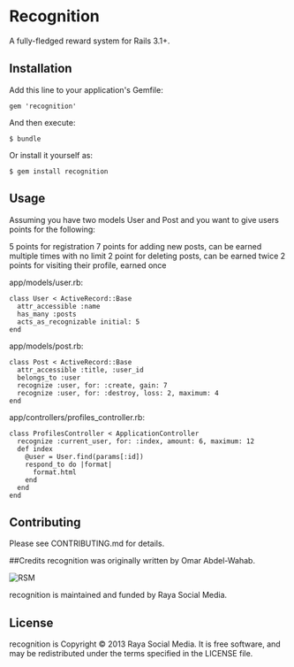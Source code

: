 # Recognition

A fully-fledged reward system for Rails 3.1+.

## Installation

Add this line to your application's Gemfile:

    gem 'recognition'

And then execute:

    $ bundle

Or install it yourself as:

    $ gem install recognition

## Usage

Assuming you have two models User and Post and you want to give users points for the following:

5 points for registration
7 points for adding new posts, can be earned multiple times with no limit
2 point for deleting posts, can be earned twice
2 points for visiting their profile, earned once

app/models/user.rb:

    class User < ActiveRecord::Base
      attr_accessible :name
      has_many :posts
      acts_as_recognizable initial: 5
    end

app/models/post.rb:

    class Post < ActiveRecord::Base
      attr_accessible :title, :user_id
      belongs_to :user
      recognize :user, for: :create, gain: 7
      recognize :user, for: :destroy, loss: 2, maximum: 4
    end

app/controllers/profiles_controller.rb:

    class ProfilesController < ApplicationController
      recognize :current_user, for: :index, amount: 6, maximum: 12
      def index
        @user = User.find(params[:id])
        respond_to do |format|
          format.html
        end
      end
    end

## Contributing

Please see CONTRIBUTING.md for details.

##Credits
recognition was originally written by Omar Abdel-Wahab.

![RSM](http://rayasocialmedia.com/images/logo.png)

recognition is maintained and funded by Raya Social Media.

## License
recognition is Copyright © 2013 Raya Social Media. It is free software, and may be redistributed under the terms specified in the LICENSE file.
